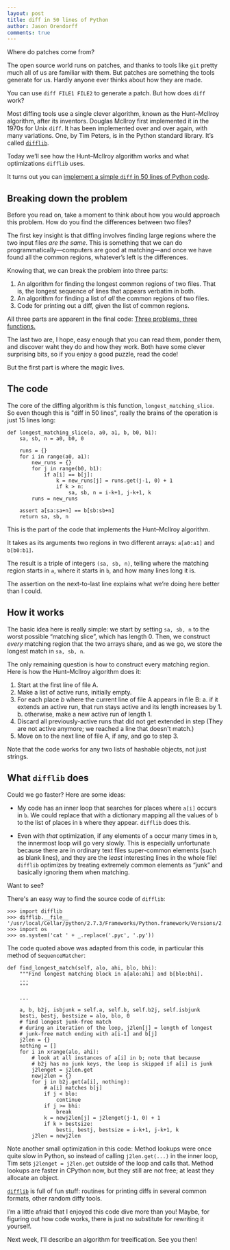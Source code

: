 ```yaml
---
layout: post
title: diff in 50 lines of Python
author: Jason Orendorff
comments: true
---
```


Where do patches come from?

The open source world runs on patches,
and thanks to tools like `git`
pretty much all of us are familiar with them.
But patches are something the tools generate for us.
Hardly anyone ever thinks about how they are made.

You can use `diff FILE1 FILE2` to generate a patch.
But how does `diff` work?

Most diffing tools use a single clever algorithm,
known as the Hunt&ndash;McIlroy algorithm, after its inventors.
Douglas McIlroy first implemented it in the 1970s for Unix `diff`.
It has been implemented over and over again,
with many variations.
One, by Tim Peters, is in the Python standard library.
It&rsquo;s called [`difflib`](http://docs.python.org/3.3/library/difflib.html).

Today we&rsquo;ll see how the Hunt&ndash;McIlroy algorithm works
and what optimizations `difflib` uses.

It turns out you can
[implement a simple `diff` in 50 lines of Python code](https://gist.github.com/jorendorff/5040491).


## Breaking down the problem

Before you read on,
take a moment to think about how you would approach this problem.
How do you find the differences between two files?

The first key insight
is that diffing involves
finding large regions where the two input files *are the same*.
This is something that we can do programmatically&mdash;computers
are good at matching&mdash;and
once we have found all the common regions,
whatever&rsquo;s left is the differences.

Knowing that, we can break the problem into three parts:

1. An algorithm for finding the longest common regions of two files.
   That is, the longest sequence of lines that appears verbatim in both.
2. An algorithm for finding a list of *all* the common regions of two files.
3. Code for printing out a diff, given the list of common regions.

All three parts are apparent in the final code:
[Three problems, three functions.](https://gist.github.com/jorendorff/5040491)

The last two are, I hope, easy enough that you can read them,
ponder them, and discover waht they do and how they work.
Both have some clever surprising bits,
so if you enjoy a good puzzle,
read the code!

But the first part is where the magic lives.


## The code

The core of the diffing algorithm is this function, `longest_matching_slice`.
So even though this is "diff in 50 lines", really the brains of the operation
is just 15 lines long:

    def longest_matching_slice(a, a0, a1, b, b0, b1):
        sa, sb, n = a0, b0, 0

        runs = {}
        for i in range(a0, a1):
            new_runs = {}
            for j in range(b0, b1):
                if a[i] == b[j]:
                    k = new_runs[j] = runs.get(j-1, 0) + 1
                    if k > n:
                        sa, sb, n = i-k+1, j-k+1, k
            runs = new_runs

        assert a[sa:sa+n] == b[sb:sb+n]
        return sa, sb, n

This is the part of the code that implements the
Hunt&ndash;McIlroy algorithm.

It takes as its arguments two regions in two different arrays:
`a[a0:a1]` and `b[b0:b1]`.

The result is a triple of integers `(sa, sb, n)`,
telling where the matching region starts in `a`,
where it starts in `b`,
and how many lines long it is.

The assertion on the next-to-last line
explains what we&rsquo;re doing here
better than I could.


## How it works

The basic idea here is really simple:
we start by setting `sa, sb, n` to the worst possible &ldquo;matching slice&rdquo;,
which has length 0.
Then, we construct *every* matching region that the two arrays share,
and as we go, we store the longest match in `sa, sb, n`.

The only remaining question is how to construct every matching region.
Here is how the Hunt&ndash;McIlroy algorithm does it:

1. Start at the first line of file A.
2. Make a list of active runs, initially empty.
3. For each place *b* where the current line of file A appears in file B:
    a. if it extends an active run, that run stays active and its length increases by 1.
    b. otherwise, make a new active run of length 1.
4. Discard all previously-active runs that did not get extended in step
   (They are not active anymore; we reached a line that doesn't match.)
5. Move on to the next line of file A, if any, and go to step 3.

Note that the code works
for any two lists of hashable objects,
not just strings.


## What `difflib` does

Could we go faster? Here are some ideas:

* My code has an inner loop that searches for places where `a[i]` occurs
  in `b`. We could replace that with a dictionary mapping all the values
  of `b` to the list of places in `b` where they appear. `difflib` does
  this.

* Even with *that* optimization, if any elements of `a` occur many times
  in `b`, the innermost loop will go very slowly.  This is especially
  unfortunate because there are in ordinary text files super-common
  elements (such as blank lines), and they are the *least* interesting
  lines in the whole file!  `difflib` optimizes by treating extremely
  common elements as &ldquo;junk&rdquo; and basically ignoring them
  when matching.

Want to see?

There's an easy way to find the source code of `difflib`:

    >>> import difflib
    >>> difflib.__file__
    '/usr/local/Cellar/python/2.7.3/Frameworks/Python.framework/Versions/2.7/lib/python2.7/difflib.pyc'
    >>> import os
    >>> os.system('cat ' + _.replace('.pyc', '.py'))

The code quoted above was adapted from this code, in particular this
method of `SequenceMatcher`:

    def find_longest_match(self, alo, ahi, blo, bhi):
        """Find longest matching block in a[alo:ahi] and b[blo:bhi].
        ...
        """
    
        ...
    
        a, b, b2j, isbjunk = self.a, self.b, self.b2j, self.isbjunk
        besti, bestj, bestsize = alo, blo, 0
        # find longest junk-free match
        # during an iteration of the loop, j2len[j] = length of longest
        # junk-free match ending with a[i-1] and b[j]
        j2len = {}
        nothing = []
        for i in xrange(alo, ahi):
            # look at all instances of a[i] in b; note that because
            # b2j has no junk keys, the loop is skipped if a[i] is junk
            j2lenget = j2len.get
            newj2len = {}
            for j in b2j.get(a[i], nothing):
                # a[i] matches b[j]
                if j < blo:
                    continue
                if j >= bhi:
                    break
                k = newj2len[j] = j2lenget(j-1, 0) + 1
                if k > bestsize:
                    besti, bestj, bestsize = i-k+1, j-k+1, k
            j2len = newj2len

Note another small optimization in this code:
Method lookups were once quite slow in Python,
so instead of calling `j2len.get(...)`
in the inner loop, Tim sets `j2lenget = j2len.get` outside of the loop
and calls that.
Method lookups are faster in CPython now, but they still are not free;
at least they allocate an object.

[`difflib`](http://docs.python.org/3.3/library/difflib.html)
is full of fun stuff:
routines for printing diffs in several common formats,
other random diffy tools. 

I&rsquo;m a little afraid that I enjoyed this code dive more than you!
Maybe, for figuring out how code works, there is just no substitute
for rewriting it yourself.

Next week, I&rsquo;ll describe an algorithm for treeification.
See you then!
